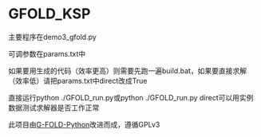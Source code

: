 # GFOLD_KSP

主要程序在demo3_gfold.py

可调参数在params.txt中

如果要用生成的代码（效率更高）则需要先跑一遍build.bat，如果要直接求解（效率低）请把params.txt中direct改成True

直接运行python ./GFOLD_run.py或python ./GFOLD_run.py direct可以用实例数据测试求解器是否工作正常

 

此项目由[G-FOLD-Python](https://github.com/jonnyhyman/G-FOLD-Python)改进而成，遵循GPLv3

